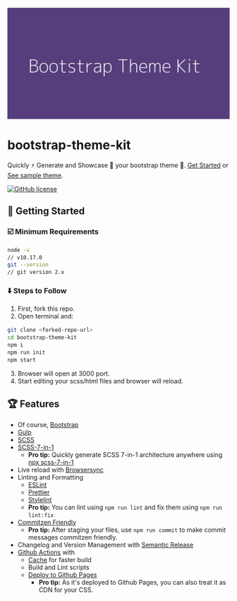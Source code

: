![Bootstrap Theme Kit](./bootstrap-theme-kit.png)

# bootstrap-theme-kit

Quickly ⚡ Generate and Showcase 🎯 your bootstrap theme 🎨. [Get Started](#getting-started) or [See sample theme](https://shhdharmen.github.io/bootstrap-theme-kit/).

<!-- Badges -->

[![GitHub license](https://img.shields.io/github/license/shhdharmen/bootstrap-theme-kit)](https://github.com/shhdharmen/bootstrap-theme-kit/blob/master/LICENSE)

## 🚀 Getting Started

### ☑️ Minimum Requirements

```sh
node -v
// v10.17.0
git --version
// git version 2.x
```

### ⬇️ Steps to Follow

1. First, fork this repo.
2. Open terminal and:

```sh
git clone <forked-repo-url>
cd bootstrap-theme-kit
npm i
npm run init
npm start
```

3. Browser will open at 3000 port.
4. Start editing your scss/html files and browser will reload.

## 🏆 Features

- Of course, [Bootstrap](http://getbootstrap.vom)
- [Gulp](http://gulpjs.com)
- [SCSS](https://sass-lang.com/)
- [SCSS-7-in-1](https://sass-guidelin.es/#architecture)
  - **Pro tip:** Quickly generate SCSS 7-in-1 architecture anywhere using [npx scss-7-in-1](https://www.npmjs.com/package/scss-7-in-1)
- Live reload with [Browsersync](https://www.browsersync.io/)
- Linting and Formatting
  - [ESLint](http://eslint.org)
  - [Prettier](http://prettier.io)
  - [Stylelint](http://stylelint.io)
  - **Pro tip:** You can lint using `npm run lint` and fix them using `npm run lint:fix`
- [Commitzen Friendly](http://commitizen.github.io/cz-cli/)
  - **Pro tip:** After staging your files, use `npm run commit` to make commit messages commitzen friendly.
- Changelog and Version Management with [Semantic Release](https://semantic-release.gitbook.io/semantic-release/)
- [Github Actions](https://github.com/features/actions) with
  - [Cache](https://github.com/actions/cache) for faster build
  - Build and Lint scripts
  - [Deploy to Github Pages](https://github.com/marketplace/actions/deploy-to-github-pages)
    - **Pro tip:** As it's deployed to Github Pages, you can also treat it as CDN for your CSS.
